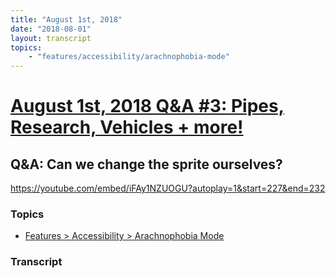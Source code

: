 ```yaml
---
title: "August 1st, 2018"
date: "2018-08-01"
layout: transcript
topics: 
    - "features/accessibility/arachnophobia-mode"
---
```

# [August 1st, 2018 Q&A #3: Pipes, Research, Vehicles + more!](../2018-08-01.md)
## Q&A: Can we change the sprite ourselves?
https://youtube.com/embed/iFAy1NZUOGU?autoplay=1&start=227&end=232
### Topics
* [Features > Accessibility > Arachnophobia Mode](../topics/features/accessibility/arachnophobia-mode.md)

### Transcript

> 
